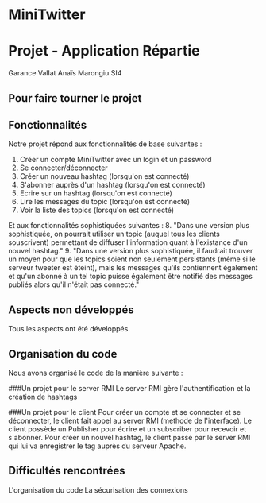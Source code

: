 # MiniTwitter
# Projet - Application Répartie

Garance Vallat
Anaïs Marongiu
SI4


Pour faire tourner le projet
-------------------------------


Fonctionnalités
-------------------------------
Notre projet répond aux fonctionnalités de base suivantes :
1. Créer un compte MiniTwitter avec un login et un password
2. Se connecter/déconnecter
3. Créer un nouveau hashtag (lorsqu'on est connecté)
4. S'abonner auprès d'un hashtag (lorsqu'on est connecté)
5. Ecrire sur un hashtag (lorsqu'on est connecté)
6. Lire les messages du topic (lorsqu'on est connecté)
7. Voir la liste des topics (lorsqu'on est connecté)

Et aux fonctionnalités sophistiquées suivantes :
8. "Dans une version plus sophistiquée, on pourrait utiliser un topic (auquel tous les clients souscrivent) permettant de diffuser l'information quant à l'existance d'un nouvel hashtag."
9. "Dans une version plus sophistiquée, il faudrait trouver un moyen pour que les topics soient non seulement persistants (même si le serveur tweeter est éteint), mais les messages qu'ils contiennent également et qu'un abonné à un tel topic puisse également être notifié des messages publiés alors qu'il n'était pas connecté."


Aspects non développés
-------------------------------
Tous les aspects ont été développés. 


Organisation du code
-------------------------------
Nous avons organisé le code de la manière suivante :

###Un projet pour le server RMI
Le server RMI gère l'authentification et la création de hashtags

###Un projet pour le client
Pour créer un compte et se connecter et se déconnecter, le client fait appel au server RMI (methode de l'interface).
Le client possède un Publisher pour écrire et un subscriber pour recevoir et s'abonner.
Pour créer un nouvel hashtag, le client passe par le server RMI qui lui va enregistrer le tag auprès du serveur Apache.
	

Difficultés rencontrées
-------------------------------
L'organisation du code
La sécurisation des connexions




